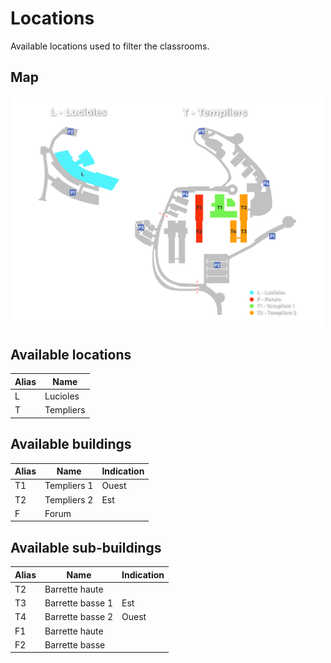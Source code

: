 # Locations

Available locations used to filter the classrooms.

## Map

<img src="docs/locations/images/polytech-nice-sophia.png" width="500" alt="Polytech Nice Sophia"/>

## Available locations

| Alias | Name      |
|-------|-----------|
| L     | Lucioles  |
| T     | Templiers |

## Available buildings

| Alias  | Name        | Indication |
|--------|-------------|------------|
| T1     | Templiers 1 | Ouest      |
| T2     | Templiers 2 | Est        |
| F      | Forum       |            |

## Available sub-buildings

| Alias  | Name             | Indication |
|--------|------------------|------------|
| T2     | Barrette haute   |            |
| T3     | Barrette basse 1 | Est        |
| T4     | Barrette basse 2 | Ouest      |
| F1     | Barrette haute   |            |
| F2     | Barrette basse   |            |